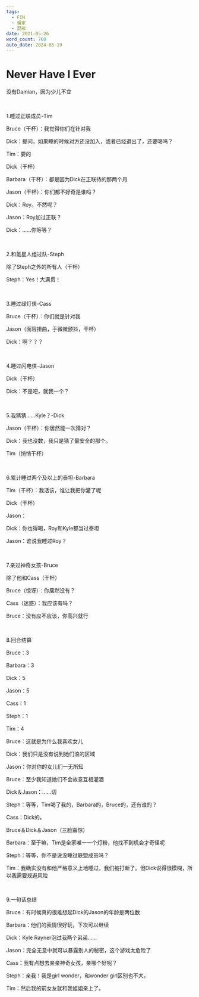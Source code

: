 ```yaml
---
tags:
  - FIN
  - 蝙家
  - 混邪
date: 2021-05-26
word_count: 760
auto_date: 2024-05-19
---
```


# Never Have I Ever

没有Damian，因为少儿不宜

<br>

1.睡过正联成员-Tim

Bruce（干杯）：我觉得你们在针对我

Dick：提问，如果睡的时候对方还没加入，或者已经退出了，还要喝吗？

Tim：要的

Dick（干杯）

Barbara（干杯）：都是因为Dick在正联待的那两个月

Jason（干杯）：你们都不好奇是谁吗？

Dick：Roy。不然呢？

Jason：Roy加过正联？

Dick：……你等等？

<br>

2.和氪星人组过队-Steph

除了Steph之外的所有人（干杯）

Steph：Yes！大满贯！

<br>

3.睡过绿灯侠-Cass

Bruce（干杯）：你们就是针对我

Jason（面容扭曲，手微微颤抖，干杯）

Dick：啊？？？

<br>

4.睡过闪电侠-Jason

Dick（干杯）

Dick：不是吧，就我一个？

<br>

5.我猜猜……Kyle？-Dick

Jason（干杯）：你居然能一次猜对？

Dick：我也没数，我只是猜了最安全的那个。

Tim（悄悄干杯）

<br>

6.累计睡过两个及以上的泰坦-Barbara

Tim（干杯）：我活该，谁让我把你灌了呢

Dick（干杯）

Jason：

Dick：你也得喝，Roy和Kyle都当过泰坦

Jason：谁说我睡过Roy？

<br>

7.亲过神奇女孩-Bruce

除了他和Cass（干杯）

Bruce（惊讶）：你居然没有？

Cass（迷惑）：我应该有吗？

Bruce：没有应不应该，你高兴就行

<br>

8.回合结算

Bruce：3

Barbara：3

Dick：5

Jason：5

Cass：1

Steph：1

Tim：4

Bruce：这就是为什么我喜欢女儿

Dick：我们只是没有说到她们浪的区域

Jason：你对你的女儿们一无所知

Bruce：至少我知道她们不会故意互相灌酒

Dick＆Jason：……切

Steph：等等，Tim喝了我的，Barbara的，Bruce的，还有谁的？

Cass：Dick的。

Bruce＆Dick＆Jason（三脸震惊）

Barbara：至于嘛，Tim是全家唯一一个灯粉，他找不到机会才奇怪呢

Steph：等等，你不是说没睡过联盟成员吗？

Tim：我确实没有和他严格意义上地睡过，我们被打断了。但Dick说得很模糊，所以我需要规避风险

<br>

9.一句话总结

Bruce：有时候真的很难想起Dick的Jason的年龄是两位数

Barbara：他们的表情很好玩，下次可以继续

Dick：Kyle Rayner泡过我两个弟弟……

Jason：完全无意中就可以暴露别人的秘密，这个游戏太危险了

Cass：我有点想去亲亲神奇女孩，亲哪个好呢？

Steph：亲我！我是girl wonder，和wonder girl区别也不大。

Tim：然后我的前女友就和我姐姐亲上了。
